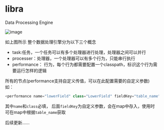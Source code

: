 # libra
Data Processing Engine

![image](https://github.com/tonatyw/image/blob/master/libra/engine.png)

如上图所示
整个数据处理引擎分为以下三个概念
+ task:任务，一个任务可以有多个处理器进行处理，处理器之间可以并行
+ processer：处理器，一个处理器可以有多个行为，只能串行执行
+ performance： 行为，每个行为都需要配置一个classpath，标识这个行为需要运行怎样的逻辑

所有的节点(performance支持自定义传值，可以在此配置需要的自定义参数) 如：  
```java
<performance name="lowerField" class="LowerField" fieldKey="table_name"></performance>
```  
其中`name`和`class`必填， 后面`fieldKey`为自定义参数，会在map中存入，使用时可在map中根据`table_name`获取

后续更新……
